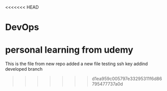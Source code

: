<<<<<<< HEAD
# DevOps
personal learning from udemy
=======
This is the file from new repo
added a new file
testing ssh key
addind developed branch
>>>>>>> d1ea959c005797e33295311f6d86795477737a0d
